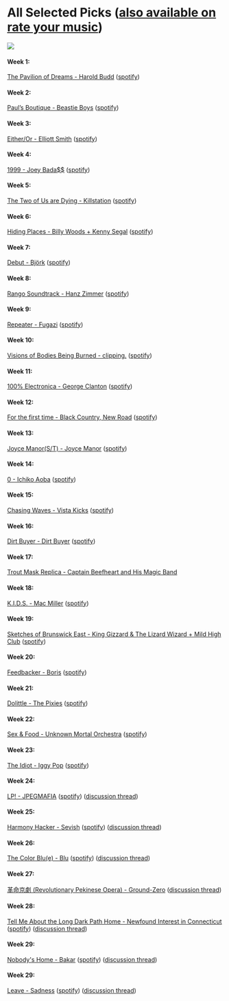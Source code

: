 # All Selected Picks ([also available on rate your music](https://rateyourmusic.com/list/tortillahater/sin-music-club-selected-picks/))

![](https://github.com/MalxX/sinistermusicc/blob/main/imagesAndResources/album-picks-2.png)

#### Week 1:
[The Pavilion of Dreams - Harold Budd](https://rateyourmusic.com/release/album/harold-budd/the-pavilion-of-dreams/) ([spotify](https://open.spotify.com/album/0hWjBUtA4eoFsyh6lygVRN?si=LO8nRycfQY-qRKo0nVB2PA))

#### Week 2:
[Paul’s Boutique - Beastie Boys](https://rateyourmusic.com/release/album/beastie-boys/pauls-boutique/) ([spotify](https://open.spotify.com/album/1kmyirVya5fRxdjsPFDM05?si=MY4sCpnETuaLsqLhQ8Rifg))

#### Week 3:
[Either/Or - Elliott Smith](https://rateyourmusic.com/release/album/elliott-smith/either-or/) ([spotify](https://open.spotify.com/album/6KMdn9HDIqcBPaaok0K34K?si=wKvU5EtARS2L30iFMgKwmg))

#### Week 4:
[1999 - Joey Bada$$](https://rateyourmusic.com/release/mixtape/joey-bada/1999/) ([spotify](https://open.spotify.com/album/5ra51AaWF3iVebyhlZ1aqq?si=zx8Cq6kgS-aQCXUkr-yPrg))

#### Week 5:
[The Two of Us are Dying - Killstation](https://rateyourmusic.com/release/album/killstation/the-two-of-us-are-dying/) ([spotify](https://open.spotify.com/album/6vEqNDFYyv3rakykPzpYwu?si=8mWr4hPGTYaCYJLWb8qgBA))

#### Week 6:
[Hiding Places - Billy Woods + Kenny Segal](https://rateyourmusic.com/release/album/billy-woods-kenny-segal/hiding-places/) ([spotify](https://open.spotify.com/album/0HmKhR7Umt3ACs52ZLnKyK?si=MA8im2p1R8SqQuMzvvy89A))

#### Week 7:
[Debut - Björk](https://rateyourmusic.com/release/album/bjork/debut/) ([spotify](https://open.spotify.com/album/3icT9XGrBfhlV8BKK4WEGX?si=XfwvJgjDSZKPGMknFZxA_Q))

#### Week 8:
[Rango Soundtrack - Hanz Zimmer](https://rateyourmusic.com/release/album/hans-zimmer/rango/) ([spotify](https://open.spotify.com/album/426K86O7YGUVVyfkHzjuCo?si=m6a8uCE6T9qJo0Wd9XYevQ))

#### Week 9:
[Repeater - Fugazi](https://rateyourmusic.com/release/album/fugazi/repeater/) ([spotify](https://open.spotify.com/album/3ZnF1cPxlqB48RyLiecDnv?si=YPxkK7m1TpaEZ0ES4fKj4g))

#### Week 10:
[Visions of Bodies Being Burned - clipping.](https://rateyourmusic.com/release/album/clipping/visions-of-bodies-being-burned/) ([spotify](https://open.spotify.com/album/0b1q9se93BEqBl3kiltn33?si=tS-6MG8BQ_-2Us-WuqskmA))

#### Week 11:
[100% Electronica - George Clanton](https://rateyourmusic.com/release/album/george-clanton/100-electronica/) ([spotify](https://open.spotify.com/album/2x12HtS4UoZDMY2YVNLlte?si=kBx7b-uGQXaVS1KnfM_OMw))

#### Week 12:
[For the first time - Black Country, New Road](https://rateyourmusic.com/release/album/black-country-new-road/for-the-first-time/) ([spotify](https://open.spotify.com/album/2PfgptDcfJTFtoZIS3AukX?si=bKb4zMX0S6yGACr-IC_CZg))

#### Week 13:
[Joyce Manor(S/T) - Joyce Manor](https://rateyourmusic.com/release/album/joyce-manor/joyce-manor/) ([spotify](https://open.spotify.com/album/13Q0AfGNq7GwUXGeUwWViH?si=gYh7LbGcQk6HLSDFfnMoPw))

#### Week 14:
[0 - Ichiko Aoba](https://rateyourmusic.com/release/album/%E9%9D%92%E8%91%89%E5%B8%82%E5%AD%90/0/) ([spotify](https://open.spotify.com/album/4yqm0ZLcphXs8M8cVvLKym?si=ojUgyztXQP2pZ2DVmg2SyQ))

#### Week 15:
[Chasing Waves - Vista Kicks](https://rateyourmusic.com/release/ep/vista-kicks/chasing-waves/) ([spotify](https://open.spotify.com/album/2XMmRK2pfNxnqeWUsFkxVk?si=hYMf5cGiQTyHssi81cwDRw))

#### Week 16:
[Dirt Buyer - Dirt Buyer](https://rateyourmusic.com/release/album/dirt-buyer/dirt-buyer/) ([spotify](https://open.spotify.com/album/5XG4LyNrcZj9aSX9swmLdN?si=XTnbGublSwaVynB8bdlCdg))

#### Week 17:
[Trout Mask Replica - Captain Beefheart and His Magic Band](https://rateyourmusic.com/release/album/captain-beefheart-and-his-magic-band/trout-mask-replica/)

#### Week 18:
[K.I.D.S. - Mac Miller](https://rateyourmusic.com/release/mixtape/mac-miller/k_i_d_s-kickin-incredibly-dope-shit/) ([spotify](https://open.spotify.com/album/0WzOtZBpXvWdNdH7hCJ4qo?si=1cS1WfSJTuGM20nWZPBHkQ))

#### Week 19:
[Sketches of Brunswick East - King Gizzard & The Lizard Wizard + Mild High Club](https://rateyourmusic.com/release/album/king-gizzard-and-the-lizard-wizard-with-mild-high-club/sketches-of-brunswick-east/) ([spotify](https://open.spotify.com/album/6eD0NNGuIdYPUbEPbUzLnE?si=mEQlLndtRFqVTy3MbLdv3w))

#### Week 20:
[Feedbacker -  Boris](https://rateyourmusic.com/release/album/boris/boris-at-last-feedbacker-/) ([spotify](https://open.spotify.com/album/2Xbd3EI9auhlw5WOKnNX3H?si=3A_4HDjASP6Wqrtf8Ykqkw))

#### Week 21:
[Dolittle - The Pixies](https://rateyourmusic.com/release/album/pixies/doolittle/) ([spotify](https://open.spotify.com/album/0DQyTVcDhK9wm0f6RaErWO?si=3nQqP_0GQQydR4gGC3IHBg))

#### Week 22:
[Sex & Food - Unknown Mortal Orchestra](https://rateyourmusic.com/release/album/unknown-mortal-orchestra/sex-and-food/) ([spotify](https://open.spotify.com/album/2swiA7ANSFyAHKJhkD4mNR?si=6K0_56XxSp-qZPnqgplqHQ))

#### Week 23:
[The Idiot - Iggy Pop](https://rateyourmusic.com/release/album/iggy-pop/the-idiot/) ([spotify](https://open.spotify.com/album/78UazygH85UAB0qXqQpzg6?si=KT7A0xICT1ive6QlVeoSTA))

#### Week 24:
[LP! - JPEGMAFIA](https://rateyourmusic.com/release/album/jpegmafia/lp/) ([spotify](https://open.spotify.com/album/4inXqcdjG79gV4m2mU8dQh?si=pd4FSm_oTguPyTWeEA7QkQ)) ([discussion thread](https://twitter.com/sinistermusicc/status/1500464965332967430))

#### Week 25:
[Harmony Hacker - Sevish](https://rateyourmusic.com/release/album/sevish/harmony-hacker/) ([spotify](https://open.spotify.com/album/61NYclP8BapCT54gttN4Pi?si=uZakjLSASKi0IRmEmJbmhw)) ([discussion thread](https://twitter.com/sinistermusicc/status/1502977473000189953))

#### Week 26:
[The Color Blu(e) - Blu](https://rateyourmusic.com/release/album/blu/the-color-blu_e/) ([spotify](https://open.spotify.com/album/7bgH0nBBbJ3o89uNoD4uCK?si=jqvaz1uzSCOtcfXDoubYrw)) ([discussion thread](https://twitter.com/sinistermusicc/status/1507554598021697543))

#### Week 27:
[革命京劇 (Revolutionary Pekinese Opera) - Ground-Zero](https://rateyourmusic.com/release/album/ground-zero/%E9%9D%A9%E5%91%BD%E4%BA%AC%E5%8A%87-revolutionary-pekinese-opera-ver_1_28/) ([discussion thread](https://twitter.com/sinistermusicc/status/1510032055299629058))

#### Week 28:
[Tell Me About the Long Dark Path Home - Newfound Interest in Connecticut](https://rateyourmusic.com/release/album/the-newfound-interest-in-connecticut/tell-me-about-the-long-dark-path-home/) ([spotify](https://open.spotify.com/album/6KrJF9D46M88UeZGZaoU2E?si=M-XMAMQRTpKeGy1eCIrDJA)) ([discussion thread](https://twitter.com/sinistermusicc/status/1512896757738450947))

#### Week 29:
[Nobody's Home - Bakar](https://rateyourmusic.com/release/album/bakar/nobodys-home/) ([spotify](https://open.spotify.com/album/231jpal5NKt2c1QFN1D6AZ?si=qAYdGztyRW2N4P3RoE6UBA)) ([discussion thread](https://twitter.com/sinistermusicc/status/1515170055683809289))

#### Week 29:
[Leave - Sadness](https://rateyourmusic.com/release/album/sadness/leave/) ([spotify](https://open.spotify.com/album/1URtY8a2RjC9UWPjqmfbjN?si=H8h8KlGxTvya34jRBVWw-g)) ([discussion thread](TBA))


